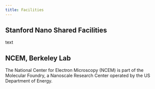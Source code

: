 ```yaml
---
title: Facilities
---
```



## Stanford Nano Shared Facilities

text

## NCEM, Berkeley Lab

The National Center for Electron Microscopy (NCEM) is part of the Molecular Foundry, a Nanoscale Research Center operated by the US Department of Energy. 
